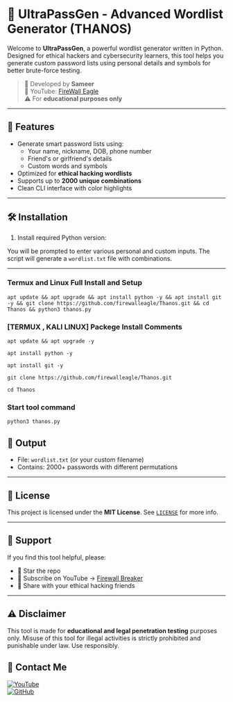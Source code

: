 # 🔐 UltraPassGen - Advanced Wordlist Generator (THANOS)

Welcome to **UltraPassGen**, a powerful wordlist generator written in Python. Designed for ethical hackers and cybersecurity learners, this tool helps you generate custom password lists using personal details and symbols for better brute-force testing.

> 🎯 Developed by **Sameer**  
> 🎥 YouTube: [FireWall Eagle](https://www.youtube.com/@firewalleagle)  
> ⚠️ For **educational purposes only**

---

## 🚀 Features

- Generate smart password lists using:
  - Your name, nickname, DOB, phone number
  - Friend's or girlfriend's details
  - Custom words and symbols
- Optimized for **ethical hacking wordlists**
- Supports up to **2000 unique combinations**
- Clean CLI interface with color highlights

---

## 🛠️ Installation

1. Install required Python version:

You will be prompted to enter various personal and custom inputs. The script will generate a `wordlist.txt` file with combinations.

---
### Termux and Linux Full Install and Setup
```
apt update && apt upgrade && apt install python -y && apt install git -y && git clone https://github.com/firewalleagle/Thanos.git && cd Thanos && python3 thanos.py
```

### [TERMUX , KALI LINUX] Packege Install Comments

```
apt update && apt upgrade -y
```
```
apt install python -y 
```
```
apt install git -y 
```
```
git clone https://github.com/firewalleagle/Thanos.git
```
```
cd Thanos
```
### Start tool command
```
python3 thanos.py
```

## 📁 Output

- File: `wordlist.txt` (or your custom filename)
- Contains: 2000+ passwords with different permutations

---

## 📄 License

This project is licensed under the **MIT License**. See [`LICENSE`](LICENSE) for more info.

---

## 🤝 Support

If you find this tool helpful, please:

- 🌟 Star the repo  
- 🔔 Subscribe on YouTube → [Firewall Breaker](https://www.youtube.com/@firewalleagle)  
- 💬 Share with your ethical hacking friends

---

## ⚠️ Disclaimer

This tool is made for **educational and legal penetration testing** purposes only. Misuse of this tool for illegal activities is strictly prohibited and punishable under law. Use responsibly.

## 📌 Contact Me  

<a href="https://youtube.com/@firewalleagle">
  <img src="https://img.shields.io/badge/YouTube-FF0000?style=for-the-badge&logo=youtube&logoColor=white" alt="YouTube">
</a>  
<br>  

<a href="https://github.com/firewalleagle?tab=repositories">
  <img src="https://img.shields.io/badge/GitHub-000000?style=for-the-badge&logo=github&logoColor=white" alt="GitHub">
</a>  
<br>
